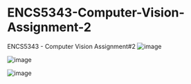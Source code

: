 # ENCS5343-Computer-Vision-Assignment-2
ENCS5343 - Computer Vision Assignment#2
![image](https://github.com/Rama1972001/ENCS5343-Computer-Vision-Assignment-2/assets/110572038/b15c3d46-012b-4164-8220-faf2c1888bae)

![image](https://github.com/Rama1972001/ENCS5343-Computer-Vision-Assignment-2/assets/110572038/677e54d5-64d6-4299-b323-20924c12f6c8)

![image](https://github.com/Rama1972001/ENCS5343-Computer-Vision-Assignment-2/assets/110572038/aef1f9a5-1af7-4d74-9148-4c8172d1485a)
